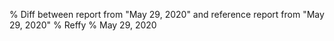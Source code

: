 % Diff between report from "May 29, 2020" and reference report from "May 29, 2020"
% Reffy
% May 29, 2020

